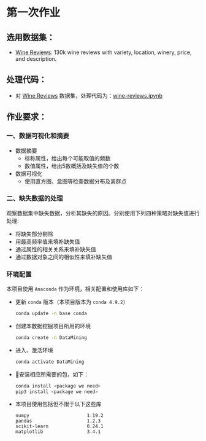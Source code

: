 # 第一次作业
## 选用数据集：
+ [Wine Reviews](https://www.kaggle.com/zynicide/wine-reviews): 130k wine reviews with variety, location, winery, price, and description.

## 处理代码：
+ 对 [Wine Reviews](https://www.kaggle.com/zynicide/wine-reviews) 数据集，处理代码为：[wine-reviews.ipynb](./wine-reviews.ipynb)
## 作业要求：
### 一、数据可视化和摘要
+ 数据摘要
  + 标称属性，给出每个可能取值的频数
  + 数值属性，给出5数概括及缺失值的个数
+ 数据可视化
  + 使用直方图、盒图等检查数据分布及离群点

### 二、缺失数据的处理
观察数据集中缺失数据，分析其缺失的原因。分别使用下列四种策略对缺失值进行处理:
+ 将缺失部分剔除
+ 用最高频率值来填补缺失值
+ 通过属性的相关关系来填补缺失值
+ 通过数据对象之间的相似性来填补缺失值

### 环境配置
本项目使用 `Anaconda` 作为环境，相关配置和使用库如下：
+ 更新 `conda` 版本（本项目版本为 `conda 4.9.2`）
  ``` bash
  conda update -n base conda
  ```
+ 创建本数据挖掘项目所用的环境
  ``` bash
  conda create -n DataMining
  ```
+ 进入、激活环境
  ``` bash
  conda activate DataMining
  ```
+ 安装相应所需要的包，如下：
  ``` bash
  conda install <package we need>
  pip3 install <package we need>
  ```
+ 本项目使用包括但不限于以下这些库
  ``` 
  numpy                     1.19.2 
  pandas                    1.2.3
  scikit-learn              0.24.1
  matplotlib                3.4.1
  ```
  


